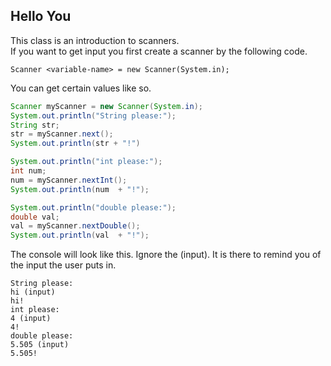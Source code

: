 ## Hello You
This class is an introduction to scanners.<br />
If you want to get input you first create a scanner by the following code.
```
Scanner <variable-name> = new Scanner(System.in);
```
You can get certain values like so.
```java
Scanner myScanner = new Scanner(System.in);
System.out.println("String please:");
String str;
str = myScanner.next();
System.out.println(str + "!")

System.out.println("int please:");
int num;
num = myScanner.nextInt();
System.out.println(num  + "!");

System.out.println("double please:");
double val;
val = myScanner.nextDouble();
System.out.println(val  + "!");
```
The console will look like this. Ignore the (input). It is there to remind you of the input the user puts in.
```
String please:
hi (input)
hi!
int please:
4 (input)
4!
double please:
5.505 (input)
5.505!
```
